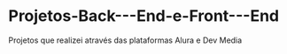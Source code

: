 # Projetos-Back---End-e-Front---End
Projetos que realizei através das plataformas Alura e Dev Media
